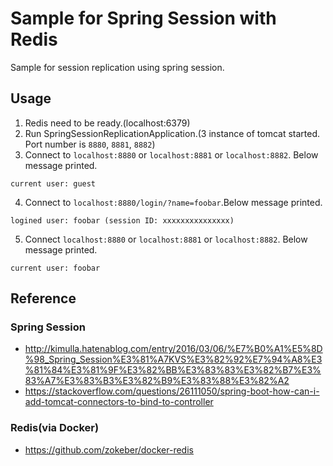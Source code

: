 # Sample for Spring Session with Redis
Sample for session replication using spring session.

## Usage
1. Redis need to be ready.(localhost:6379)
2. Run SpringSessionReplicationApplication.(3 instance of tomcat started. Port number is `8880`, `8881`, `8882`)
3. Connect to `localhost:8880` or `localhost:8881` or `localhost:8882`. Below message printed.
```
current user: guest
```
4. Connect to `localhost:8880/login/?name=foobar`.Below message printed.
```
logined user: foobar (session ID: xxxxxxxxxxxxxxx)
```
5. Connect `localhost:8880` or `localhost:8881` or `localhost:8882`. Below message printed.
```
current user: foobar
```

## Reference
### Spring Session
- http://kimulla.hatenablog.com/entry/2016/03/06/%E7%B0%A1%E5%8D%98_Spring_Session%E3%81%A7KVS%E3%82%92%E7%94%A8%E3%81%84%E3%81%9F%E3%82%BB%E3%83%83%E3%82%B7%E3%83%A7%E3%83%B3%E3%82%B9%E3%83%88%E3%82%A2
- https://stackoverflow.com/questions/26111050/spring-boot-how-can-i-add-tomcat-connectors-to-bind-to-controller

### Redis(via Docker)
- https://github.com/zokeber/docker-redis
